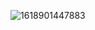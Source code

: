 ![1618901447883](https://user-images.githubusercontent.com/60690997/150667278-4753a292-e396-4197-bf7d-6ebceaa2a0d2.png)
